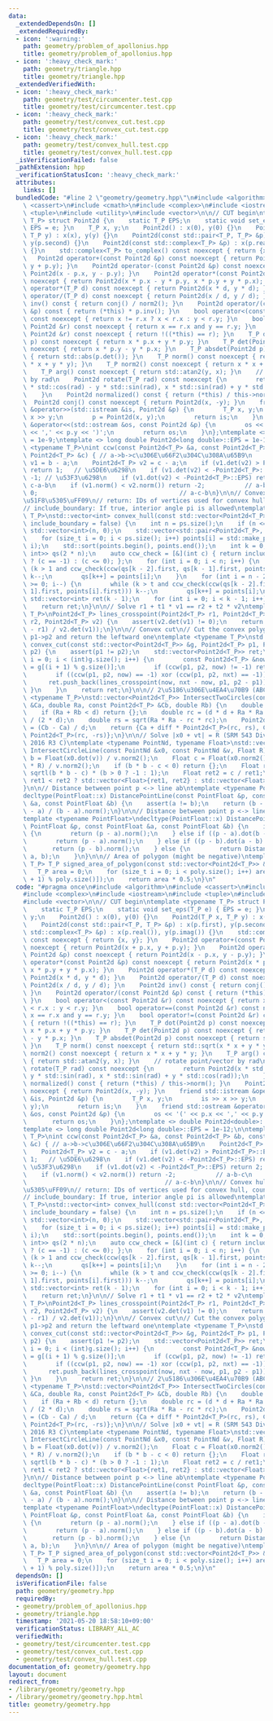 ```yaml
---
data:
  _extendedDependsOn: []
  _extendedRequiredBy:
  - icon: ':warning:'
    path: geometry/problem_of_apollonius.hpp
    title: geometry/problem_of_apollonius.hpp
  - icon: ':heavy_check_mark:'
    path: geometry/triangle.hpp
    title: geometry/triangle.hpp
  _extendedVerifiedWith:
  - icon: ':heavy_check_mark:'
    path: geometry/test/circumcenter.test.cpp
    title: geometry/test/circumcenter.test.cpp
  - icon: ':heavy_check_mark:'
    path: geometry/test/convex_cut.test.cpp
    title: geometry/test/convex_cut.test.cpp
  - icon: ':heavy_check_mark:'
    path: geometry/test/convex_hull.test.cpp
    title: geometry/test/convex_hull.test.cpp
  _isVerificationFailed: false
  _pathExtension: hpp
  _verificationStatusIcon: ':heavy_check_mark:'
  attributes:
    links: []
  bundledCode: "#line 2 \"geometry/geometry.hpp\"\n#include <algorithm>\n#include\
    \ <cassert>\n#include <cmath>\n#include <complex>\n#include <iostream>\n#include\
    \ <tuple>\n#include <utility>\n#include <vector>\n\n// CUT begin\ntemplate <typename\
    \ T_P> struct Point2d {\n    static T_P EPS;\n    static void set_eps(T_P e) {\
    \ EPS = e; }\n    T_P x, y;\n    Point2d() : x(0), y(0) {}\n    Point2d(T_P x,\
    \ T_P y) : x(x), y(y) {}\n    Point2d(const std::pair<T_P, T_P> &p) : x(p.first),\
    \ y(p.second) {}\n    Point2d(const std::complex<T_P> &p) : x(p.real()), y(p.imag())\
    \ {}\n    std::complex<T_P> to_complex() const noexcept { return {x, y}; }\n \
    \   Point2d operator+(const Point2d &p) const noexcept { return Point2d(x + p.x,\
    \ y + p.y); }\n    Point2d operator-(const Point2d &p) const noexcept { return\
    \ Point2d(x - p.x, y - p.y); }\n    Point2d operator*(const Point2d &p) const\
    \ noexcept { return Point2d(x * p.x - y * p.y, x * p.y + y * p.x); }\n    Point2d\
    \ operator*(T_P d) const noexcept { return Point2d(x * d, y * d); }\n    Point2d\
    \ operator/(T_P d) const noexcept { return Point2d(x / d, y / d); }\n    Point2d\
    \ inv() const { return conj() / norm2(); }\n    Point2d operator/(const Point2d\
    \ &p) const { return (*this) * p.inv(); }\n    bool operator<(const Point2d &r)\
    \ const noexcept { return x != r.x ? x < r.x : y < r.y; }\n    bool operator==(const\
    \ Point2d &r) const noexcept { return x == r.x and y == r.y; }\n    bool operator!=(const\
    \ Point2d &r) const noexcept { return !((*this) == r); }\n    T_P dot(Point2d\
    \ p) const noexcept { return x * p.x + y * p.y; }\n    T_P det(Point2d p) const\
    \ noexcept { return x * p.y - y * p.x; }\n    T_P absdet(Point2d p) const noexcept\
    \ { return std::abs(p.det()); }\n    T_P norm() const noexcept { return std::sqrt(x\
    \ * x + y * y); }\n    T_P norm2() const noexcept { return x * x + y * y; }\n\
    \    T_P arg() const noexcept { return std::atan2(y, x); }\n    // rotate point/vector\
    \ by rad\n    Point2d rotate(T_P rad) const noexcept {\n        return Point2d(x\
    \ * std::cos(rad) - y * std::sin(rad), x * std::sin(rad) + y * std::cos(rad));\n\
    \    }\n    Point2d normalized() const { return (*this) / this->norm(); }\n  \
    \  Point2d conj() const noexcept { return Point2d(x, -y); }\n    friend std::istream\
    \ &operator>>(std::istream &is, Point2d &p) {\n        T_P x, y;\n        is >>\
    \ x >> y;\n        p = Point2d(x, y);\n        return is;\n    }\n    friend std::ostream\
    \ &operator<<(std::ostream &os, const Point2d &p) {\n        os << '(' << p.x\
    \ << ',' << p.y << ')';\n        return os;\n    }\n};\ntemplate <> double Point2d<double>::EPS\
    \ = 1e-9;\ntemplate <> long double Point2d<long double>::EPS = 1e-12;\n\ntemplate\
    \ <typename T_P>\nint ccw(const Point2d<T_P> &a, const Point2d<T_P> &b, const\
    \ Point2d<T_P> &c) { // a->b->c\u306E\u66F2\u304C\u308A\u65B9\n    Point2d<T_P>\
    \ v1 = b - a;\n    Point2d<T_P> v2 = c - a;\n    if (v1.det(v2) > Point2d<T_P>::EPS)\
    \ return 1;   // \u5DE6\u6298\n    if (v1.det(v2) < -Point2d<T_P>::EPS) return\
    \ -1; // \u53F3\u6298\n    if (v1.dot(v2) < -Point2d<T_P>::EPS) return 2;  //\
    \ c-a-b\n    if (v1.norm() < v2.norm()) return -2;           // a-b-c\n    return\
    \ 0;                                       // a-c-b\n}\n\n// Convex hull \uFF08\
    \u51F8\u5305\uFF09\n// return: IDs of vertices used for convex hull, counterclockwise\n\
    // include_boundary: If true, interior angle pi is allowed\ntemplate <typename\
    \ T_P>\nstd::vector<int> convex_hull(const std::vector<Point2d<T_P>> &ps, bool\
    \ include_boundary = false) {\n    int n = ps.size();\n    if (n <= 1) return\
    \ std::vector<int>(n, 0);\n    std::vector<std::pair<Point2d<T_P>, int>> points(n);\n\
    \    for (size_t i = 0; i < ps.size(); i++) points[i] = std::make_pair(ps[i],\
    \ i);\n    std::sort(points.begin(), points.end());\n    int k = 0;\n    std::vector<std::pair<Point2d<T_P>,\
    \ int>> qs(2 * n);\n    auto ccw_check = [&](int c) { return include_boundary\
    \ ? (c == -1) : (c <= 0); };\n    for (int i = 0; i < n; i++) {\n        while\
    \ (k > 1 and ccw_check(ccw(qs[k - 2].first, qs[k - 1].first, points[i].first)))\
    \ k--;\n        qs[k++] = points[i];\n    }\n    for (int i = n - 2, t = k; i\
    \ >= 0; i--) {\n        while (k > t and ccw_check(ccw(qs[k - 2].first, qs[k -\
    \ 1].first, points[i].first))) k--;\n        qs[k++] = points[i];\n    }\n   \
    \ std::vector<int> ret(k - 1);\n    for (int i = 0; i < k - 1; i++) ret[i] = qs[i].second;\n\
    \    return ret;\n}\n\n// Solve r1 + t1 * v1 == r2 + t2 * v2\ntemplate <typename\
    \ T_P>\nPoint2d<T_P> lines_crosspoint(Point2d<T_P> r1, Point2d<T_P> v1, Point2d<T_P>\
    \ r2, Point2d<T_P> v2) {\n    assert(v2.det(v1) != 0);\n    return r1 + v1 * (v2.det(r2\
    \ - r1) / v2.det(v1));\n}\n\n// Convex cut\n// Cut the convex polygon g by line\
    \ p1->p2 and return the leftward one\ntemplate <typename T_P>\nstd::vector<Point2d<T_P>>\
    \ convex_cut(const std::vector<Point2d<T_P>> &g, Point2d<T_P> p1, Point2d<T_P>\
    \ p2) {\n    assert(p1 != p2);\n    std::vector<Point2d<T_P>> ret;\n    for (int\
    \ i = 0; i < (int)g.size(); i++) {\n        const Point2d<T_P> &now = g[i], &nxt\
    \ = g[(i + 1) % g.size()];\n        if (ccw(p1, p2, now) != -1) ret.push_back(now);\n\
    \        if ((ccw(p1, p2, now) == -1) xor (ccw(p1, p2, nxt) == -1)) {\n      \
    \      ret.push_back(lines_crosspoint(now, nxt - now, p1, p2 - p1));\n       \
    \ }\n    }\n    return ret;\n}\n\n// 2\u5186\u306E\u4EA4\u70B9 (ABC157F)\ntemplate\
    \ <typename T_P>\nstd::vector<Point2d<T_P>> IntersectTwoCircles(const Point2d<T_P>\
    \ &Ca, double Ra, const Point2d<T_P> &Cb, double Rb) {\n    double d = (Ca - Cb).norm();\n\
    \    if (Ra + Rb < d) return {};\n    double rc = (d * d + Ra * Ra - Rb * Rb)\
    \ / (2 * d);\n    double rs = sqrt(Ra * Ra - rc * rc);\n    Point2d<T_P> diff\
    \ = (Cb - Ca) / d;\n    return {Ca + diff * Point2d<T_P>(rc, rs), Ca + diff *\
    \ Point2d<T_P>(rc, -rs)};\n}\n\n// Solve |x0 + vt| = R (SRM 543 Div.1 1000, GCJ\
    \ 2016 R3 C)\ntemplate <typename PointNd, typename Float>\nstd::vector<Float>\
    \ IntersectCircleLine(const PointNd &x0, const PointNd &v, Float R) {\n    Float\
    \ b = Float(x0.dot(v)) / v.norm2();\n    Float c = Float(x0.norm2() - Float(R)\
    \ * R) / v.norm2();\n    if (b * b - c < 0) return {};\n    Float ret1 = -b +\
    \ sqrtl(b * b - c) * (b > 0 ? -1 : 1);\n    Float ret2 = c / ret1;\n    return\
    \ ret1 < ret2 ? std::vector<Float>{ret1, ret2} : std::vector<Float>{ret2, ret1};\n\
    }\n\n// Distance between point p <-> line ab\ntemplate <typename PointFloat>\n\
    decltype(PointFloat::x) DistancePointLine(const PointFloat &p, const PointFloat\
    \ &a, const PointFloat &b) {\n    assert(a != b);\n    return (b - a).absdet(p\
    \ - a) / (b - a).norm();\n}\n\n// Distance between point p <-> line segment ab\n\
    template <typename PointFloat>\ndecltype(PointFloat::x) DistancePointSegment(const\
    \ PointFloat &p, const PointFloat &a, const PointFloat &b) {\n    if (a == b)\
    \ {\n        return (p - a).norm();\n    } else if ((p - a).dot(b - a) <= 0) {\n\
    \        return (p - a).norm();\n    } else if ((p - b).dot(a - b) <= 0) {\n \
    \       return (p - b).norm();\n    } else {\n        return DistancePointLine<PointFloat>(p,\
    \ a, b);\n    }\n}\n\n// Area of polygon (might be negative)\ntemplate <typename\
    \ T_P> T_P signed_area_of_polygon(const std::vector<Point2d<T_P>> &poly) {\n \
    \   T_P area = 0;\n    for (size_t i = 0; i < poly.size(); i++) area += poly[i].det(poly[(i\
    \ + 1) % poly.size()]);\n    return area * 0.5;\n}\n"
  code: "#pragma once\n#include <algorithm>\n#include <cassert>\n#include <cmath>\n\
    #include <complex>\n#include <iostream>\n#include <tuple>\n#include <utility>\n\
    #include <vector>\n\n// CUT begin\ntemplate <typename T_P> struct Point2d {\n\
    \    static T_P EPS;\n    static void set_eps(T_P e) { EPS = e; }\n    T_P x,\
    \ y;\n    Point2d() : x(0), y(0) {}\n    Point2d(T_P x, T_P y) : x(x), y(y) {}\n\
    \    Point2d(const std::pair<T_P, T_P> &p) : x(p.first), y(p.second) {}\n    Point2d(const\
    \ std::complex<T_P> &p) : x(p.real()), y(p.imag()) {}\n    std::complex<T_P> to_complex()\
    \ const noexcept { return {x, y}; }\n    Point2d operator+(const Point2d &p) const\
    \ noexcept { return Point2d(x + p.x, y + p.y); }\n    Point2d operator-(const\
    \ Point2d &p) const noexcept { return Point2d(x - p.x, y - p.y); }\n    Point2d\
    \ operator*(const Point2d &p) const noexcept { return Point2d(x * p.x - y * p.y,\
    \ x * p.y + y * p.x); }\n    Point2d operator*(T_P d) const noexcept { return\
    \ Point2d(x * d, y * d); }\n    Point2d operator/(T_P d) const noexcept { return\
    \ Point2d(x / d, y / d); }\n    Point2d inv() const { return conj() / norm2();\
    \ }\n    Point2d operator/(const Point2d &p) const { return (*this) * p.inv();\
    \ }\n    bool operator<(const Point2d &r) const noexcept { return x != r.x ? x\
    \ < r.x : y < r.y; }\n    bool operator==(const Point2d &r) const noexcept { return\
    \ x == r.x and y == r.y; }\n    bool operator!=(const Point2d &r) const noexcept\
    \ { return !((*this) == r); }\n    T_P dot(Point2d p) const noexcept { return\
    \ x * p.x + y * p.y; }\n    T_P det(Point2d p) const noexcept { return x * p.y\
    \ - y * p.x; }\n    T_P absdet(Point2d p) const noexcept { return std::abs(p.det());\
    \ }\n    T_P norm() const noexcept { return std::sqrt(x * x + y * y); }\n    T_P\
    \ norm2() const noexcept { return x * x + y * y; }\n    T_P arg() const noexcept\
    \ { return std::atan2(y, x); }\n    // rotate point/vector by rad\n    Point2d\
    \ rotate(T_P rad) const noexcept {\n        return Point2d(x * std::cos(rad) -\
    \ y * std::sin(rad), x * std::sin(rad) + y * std::cos(rad));\n    }\n    Point2d\
    \ normalized() const { return (*this) / this->norm(); }\n    Point2d conj() const\
    \ noexcept { return Point2d(x, -y); }\n    friend std::istream &operator>>(std::istream\
    \ &is, Point2d &p) {\n        T_P x, y;\n        is >> x >> y;\n        p = Point2d(x,\
    \ y);\n        return is;\n    }\n    friend std::ostream &operator<<(std::ostream\
    \ &os, const Point2d &p) {\n        os << '(' << p.x << ',' << p.y << ')';\n \
    \       return os;\n    }\n};\ntemplate <> double Point2d<double>::EPS = 1e-9;\n\
    template <> long double Point2d<long double>::EPS = 1e-12;\n\ntemplate <typename\
    \ T_P>\nint ccw(const Point2d<T_P> &a, const Point2d<T_P> &b, const Point2d<T_P>\
    \ &c) { // a->b->c\u306E\u66F2\u304C\u308A\u65B9\n    Point2d<T_P> v1 = b - a;\n\
    \    Point2d<T_P> v2 = c - a;\n    if (v1.det(v2) > Point2d<T_P>::EPS) return\
    \ 1;   // \u5DE6\u6298\n    if (v1.det(v2) < -Point2d<T_P>::EPS) return -1; //\
    \ \u53F3\u6298\n    if (v1.dot(v2) < -Point2d<T_P>::EPS) return 2;  // c-a-b\n\
    \    if (v1.norm() < v2.norm()) return -2;           // a-b-c\n    return 0; \
    \                                      // a-c-b\n}\n\n// Convex hull \uFF08\u51F8\
    \u5305\uFF09\n// return: IDs of vertices used for convex hull, counterclockwise\n\
    // include_boundary: If true, interior angle pi is allowed\ntemplate <typename\
    \ T_P>\nstd::vector<int> convex_hull(const std::vector<Point2d<T_P>> &ps, bool\
    \ include_boundary = false) {\n    int n = ps.size();\n    if (n <= 1) return\
    \ std::vector<int>(n, 0);\n    std::vector<std::pair<Point2d<T_P>, int>> points(n);\n\
    \    for (size_t i = 0; i < ps.size(); i++) points[i] = std::make_pair(ps[i],\
    \ i);\n    std::sort(points.begin(), points.end());\n    int k = 0;\n    std::vector<std::pair<Point2d<T_P>,\
    \ int>> qs(2 * n);\n    auto ccw_check = [&](int c) { return include_boundary\
    \ ? (c == -1) : (c <= 0); };\n    for (int i = 0; i < n; i++) {\n        while\
    \ (k > 1 and ccw_check(ccw(qs[k - 2].first, qs[k - 1].first, points[i].first)))\
    \ k--;\n        qs[k++] = points[i];\n    }\n    for (int i = n - 2, t = k; i\
    \ >= 0; i--) {\n        while (k > t and ccw_check(ccw(qs[k - 2].first, qs[k -\
    \ 1].first, points[i].first))) k--;\n        qs[k++] = points[i];\n    }\n   \
    \ std::vector<int> ret(k - 1);\n    for (int i = 0; i < k - 1; i++) ret[i] = qs[i].second;\n\
    \    return ret;\n}\n\n// Solve r1 + t1 * v1 == r2 + t2 * v2\ntemplate <typename\
    \ T_P>\nPoint2d<T_P> lines_crosspoint(Point2d<T_P> r1, Point2d<T_P> v1, Point2d<T_P>\
    \ r2, Point2d<T_P> v2) {\n    assert(v2.det(v1) != 0);\n    return r1 + v1 * (v2.det(r2\
    \ - r1) / v2.det(v1));\n}\n\n// Convex cut\n// Cut the convex polygon g by line\
    \ p1->p2 and return the leftward one\ntemplate <typename T_P>\nstd::vector<Point2d<T_P>>\
    \ convex_cut(const std::vector<Point2d<T_P>> &g, Point2d<T_P> p1, Point2d<T_P>\
    \ p2) {\n    assert(p1 != p2);\n    std::vector<Point2d<T_P>> ret;\n    for (int\
    \ i = 0; i < (int)g.size(); i++) {\n        const Point2d<T_P> &now = g[i], &nxt\
    \ = g[(i + 1) % g.size()];\n        if (ccw(p1, p2, now) != -1) ret.push_back(now);\n\
    \        if ((ccw(p1, p2, now) == -1) xor (ccw(p1, p2, nxt) == -1)) {\n      \
    \      ret.push_back(lines_crosspoint(now, nxt - now, p1, p2 - p1));\n       \
    \ }\n    }\n    return ret;\n}\n\n// 2\u5186\u306E\u4EA4\u70B9 (ABC157F)\ntemplate\
    \ <typename T_P>\nstd::vector<Point2d<T_P>> IntersectTwoCircles(const Point2d<T_P>\
    \ &Ca, double Ra, const Point2d<T_P> &Cb, double Rb) {\n    double d = (Ca - Cb).norm();\n\
    \    if (Ra + Rb < d) return {};\n    double rc = (d * d + Ra * Ra - Rb * Rb)\
    \ / (2 * d);\n    double rs = sqrt(Ra * Ra - rc * rc);\n    Point2d<T_P> diff\
    \ = (Cb - Ca) / d;\n    return {Ca + diff * Point2d<T_P>(rc, rs), Ca + diff *\
    \ Point2d<T_P>(rc, -rs)};\n}\n\n// Solve |x0 + vt| = R (SRM 543 Div.1 1000, GCJ\
    \ 2016 R3 C)\ntemplate <typename PointNd, typename Float>\nstd::vector<Float>\
    \ IntersectCircleLine(const PointNd &x0, const PointNd &v, Float R) {\n    Float\
    \ b = Float(x0.dot(v)) / v.norm2();\n    Float c = Float(x0.norm2() - Float(R)\
    \ * R) / v.norm2();\n    if (b * b - c < 0) return {};\n    Float ret1 = -b +\
    \ sqrtl(b * b - c) * (b > 0 ? -1 : 1);\n    Float ret2 = c / ret1;\n    return\
    \ ret1 < ret2 ? std::vector<Float>{ret1, ret2} : std::vector<Float>{ret2, ret1};\n\
    }\n\n// Distance between point p <-> line ab\ntemplate <typename PointFloat>\n\
    decltype(PointFloat::x) DistancePointLine(const PointFloat &p, const PointFloat\
    \ &a, const PointFloat &b) {\n    assert(a != b);\n    return (b - a).absdet(p\
    \ - a) / (b - a).norm();\n}\n\n// Distance between point p <-> line segment ab\n\
    template <typename PointFloat>\ndecltype(PointFloat::x) DistancePointSegment(const\
    \ PointFloat &p, const PointFloat &a, const PointFloat &b) {\n    if (a == b)\
    \ {\n        return (p - a).norm();\n    } else if ((p - a).dot(b - a) <= 0) {\n\
    \        return (p - a).norm();\n    } else if ((p - b).dot(a - b) <= 0) {\n \
    \       return (p - b).norm();\n    } else {\n        return DistancePointLine<PointFloat>(p,\
    \ a, b);\n    }\n}\n\n// Area of polygon (might be negative)\ntemplate <typename\
    \ T_P> T_P signed_area_of_polygon(const std::vector<Point2d<T_P>> &poly) {\n \
    \   T_P area = 0;\n    for (size_t i = 0; i < poly.size(); i++) area += poly[i].det(poly[(i\
    \ + 1) % poly.size()]);\n    return area * 0.5;\n}\n"
  dependsOn: []
  isVerificationFile: false
  path: geometry/geometry.hpp
  requiredBy:
  - geometry/problem_of_apollonius.hpp
  - geometry/triangle.hpp
  timestamp: '2021-05-20 18:58:10+09:00'
  verificationStatus: LIBRARY_ALL_AC
  verifiedWith:
  - geometry/test/circumcenter.test.cpp
  - geometry/test/convex_cut.test.cpp
  - geometry/test/convex_hull.test.cpp
documentation_of: geometry/geometry.hpp
layout: document
redirect_from:
- /library/geometry/geometry.hpp
- /library/geometry/geometry.hpp.html
title: geometry/geometry.hpp
---
```

